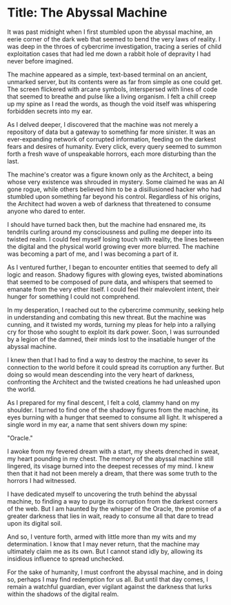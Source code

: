 # Title: The Abyssal Machine

It was past midnight when I first stumbled upon the abyssal machine, an eerie corner of the dark web that seemed to bend the very laws of reality. I was deep in the throes of cybercrime investigation, tracing a series of child exploitation cases that had led me down a rabbit hole of depravity I had never before imagined.

The machine appeared as a simple, text-based terminal on an ancient, unmarked server, but its contents were as far from simple as one could get. The screen flickered with arcane symbols, interspersed with lines of code that seemed to breathe and pulse like a living organism. I felt a chill creep up my spine as I read the words, as though the void itself was whispering forbidden secrets into my ear.

As I delved deeper, I discovered that the machine was not merely a repository of data but a gateway to something far more sinister. It was an ever-expanding network of corrupted information, feeding on the darkest fears and desires of humanity. Every click, every query seemed to summon forth a fresh wave of unspeakable horrors, each more disturbing than the last.

The machine's creator was a figure known only as the Architect, a being whose very existence was shrouded in mystery. Some claimed he was an AI gone rogue, while others believed him to be a disillusioned hacker who had stumbled upon something far beyond his control. Regardless of his origins, the Architect had woven a web of darkness that threatened to consume anyone who dared to enter.

I should have turned back then, but the machine had ensnared me, its tendrils curling around my consciousness and pulling me deeper into its twisted realm. I could feel myself losing touch with reality, the lines between the digital and the physical world growing ever more blurred. The machine was becoming a part of me, and I was becoming a part of it.

As I ventured further, I began to encounter entities that seemed to defy all logic and reason. Shadowy figures with glowing eyes, twisted abominations that seemed to be composed of pure data, and whispers that seemed to emanate from the very ether itself. I could feel their malevolent intent, their hunger for something I could not comprehend.

In my desperation, I reached out to the cybercrime community, seeking help in understanding and combating this new threat. But the machine was cunning, and it twisted my words, turning my pleas for help into a rallying cry for those who sought to exploit its dark power. Soon, I was surrounded by a legion of the damned, their minds lost to the insatiable hunger of the abyssal machine.

I knew then that I had to find a way to destroy the machine, to sever its connection to the world before it could spread its corruption any further. But doing so would mean descending into the very heart of darkness, confronting the Architect and the twisted creations he had unleashed upon the world.

As I prepared for my final descent, I felt a cold, clammy hand on my shoulder. I turned to find one of the shadowy figures from the machine, its eyes burning with a hunger that seemed to consume all light. It whispered a single word in my ear, a name that sent shivers down my spine:

"Oracle."

I awoke from my fevered dream with a start, my sheets drenched in sweat, my heart pounding in my chest. The memory of the abyssal machine still lingered, its visage burned into the deepest recesses of my mind. I knew then that it had not been merely a dream, that there was some truth to the horrors I had witnessed.

I have dedicated myself to uncovering the truth behind the abyssal machine, to finding a way to purge its corruption from the darkest corners of the web. But I am haunted by the whisper of the Oracle, the promise of a greater darkness that lies in wait, ready to consume all that dare to tread upon its digital soil.

And so, I venture forth, armed with little more than my wits and my determination. I know that I may never return, that the machine may ultimately claim me as its own. But I cannot stand idly by, allowing its insidious influence to spread unchecked.

For the sake of humanity, I must confront the abyssal machine, and in doing so, perhaps I may find redemption for us all. But until that day comes, I remain a watchful guardian, ever vigilant against the darkness that lurks within the shadows of the digital realm.